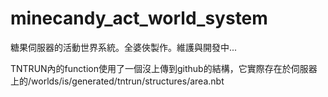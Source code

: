 # minecandy_act_world_system
糖果伺服器的活動世界系統。全婆俠製作。維護與開發中...

TNTRUN內的function使用了一個沒上傳到github的結構，它實際存在於伺服器上的/worlds/is/generated/tntrun/structures/area.nbt
